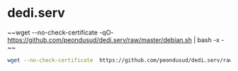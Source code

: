 # dedi.serv

~~wget --no-check-certificate -qO-  https://github.com/peondusud/dedi.serv/raw/master/debian.sh | bash -x -  ~~

```bash
wget --no-check-certificate  https://github.com/peondusud/dedi.serv/raw/master/debian.sh ; bash -x debian.sh
```
